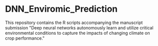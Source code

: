 # DNN_Enviromic_Prediction
This repository contains the R scripts accompanying the manuscript submission "Deep neural networks autonomously learn and utilize critical environmental conditions to capture the impacts of changing climate on crop performance." 
